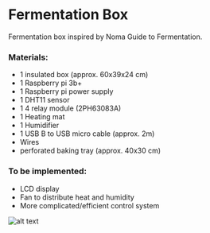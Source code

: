 # Fermentation Box
Fermentation box inspired by Noma Guide to Fermentation. 


### Materials:

* 1 insulated box (approx. 60x39x24 cm)
* 1 Raspberry pi 3b+ 
* 1 Raspberry pi power supply
* 1 DHT11 sensor 
* 1 4 relay module (2PH63083A)
* 1 Heating mat
* 1 Humidifier
* 1 USB B to USB micro cable (approx. 2m)
* Wires 
* perforated baking tray (approx. 40x30 cm)

### To be implemented: 

* LCD display
* Fan to distribute heat and humidity
* More complicated/efficient control system




![alt text](https://github.com/Wedenborg/FermentationBox/blob/main/preliminaryTestSetup.png)
